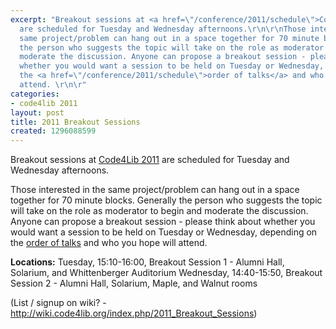```yaml
---
excerpt: "Breakout sessions at <a href=\"/conference/2011/schedule\">Code4Lib 2011</a>
  are scheduled for Tuesday and Wednesday afternoons.\r\n\r\nThose interested in the
  same project/problem can hang out in a space together for 70 minute blocks. Generally
  the person who suggests the topic will take on the role as moderator to begin and
  moderate the discussion. Anyone can propose a breakout session - please think about
  whether you would want a session to be held on Tuesday or Wednesday, depending on
  the <a href=\"/conference/2011/schedule\">order of talks</a> and who you hope will
  attend. \r\n\r"
categories:
- code4lib 2011
layout: post
title: 2011 Breakout Sessions
created: 1296088599
---
```

Breakout sessions at <a href="/conference/2011/schedule">Code4Lib 2011</a> are scheduled for Tuesday and Wednesday afternoons.

Those interested in the same project/problem can hang out in a space together for 70 minute blocks. Generally the person who suggests the topic will take on the role as moderator to begin and moderate the discussion. Anyone can propose a breakout session - please think about whether you would want a session to be held on Tuesday or Wednesday, depending on the <a href="/conference/2011/schedule">order of talks</a> and who you hope will attend. 

<strong>Locations:</strong>
Tuesday, 15:10-16:00, Breakout Session 1 - Alumni Hall, Solarium, and Whittenberger Auditorium
Wednesday, 14:40-15:50, Breakout Session 2 - Alumni Hall, Solarium, Maple, and Walnut rooms

(List / signup on wiki? - <a href="http://wiki.code4lib.org/index.php/2011_Breakout_Sessions">http://wiki.code4lib.org/index.php/2011_Breakout_Sessions</a>)
